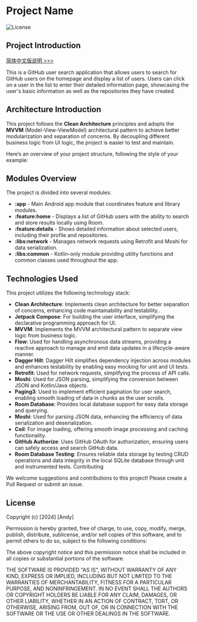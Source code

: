 # Project Name

![License](https://img.shields.io/badge/license-Apache%202.0-brightgreen)

## Project Introduction

[简体中文版说明 >>>](https://github.com/andyhaha/GitHubApp/blob/main/README_cn.md)

This is a GitHub user search application that allows users to search for GitHub users on the homepage and display a list of users. Users can click on a user in the list to enter their detailed information page, showcasing the user's basic information as well as the repositories they have created.

## Architecture Introduction

This project follows the **Clean Architecture** principles and adopts the **MVVM** (Model-View-ViewModel) architectural pattern to achieve better modularization and separation of concerns. By decoupling different business logic from UI logic, the project is easier to test and maintain.

Here’s an overview of your project structure, following the style of your example:

## Modules Overview

The project is divided into several modules:

- **:app** - Main Android app module that coordinates feature and library modules.
- **:feature:home** - Displays a list of GitHub users with the ability to search and store results locally using Room.
- **:feature:details** - Shows detailed information about selected users, including their profile and repositories.
- **:libs:network** - Manages network requests using Retrofit and Moshi for data serialization.
- **:libs:common** - Kotlin-only module providing utility functions and common classes used throughout the app.

## Technologies Used

This project utilizes the following technology stack:

- **Clean Architecture**: Implements clean architecture for better separation of concerns, enhancing code maintainability and testability..
- **Jetpack Compose**: For building the user interface, simplifying the declarative programming approach for UI.
- **MVVM**: Implements the MVVM architectural pattern to separate view logic from business logic.
- **Flow**: Used for handling asynchronous data streams, providing a reactive approach to manage and emit data updates in a lifecycle-aware manner.
- **Dagger Hilt**: Dagger Hilt simplifies dependency injection across modules and enhances testability by enabling easy mocking for unit and UI tests.
- **Retrofit**: Used for network requests, simplifying the process of API calls.
- **Moshi**: Used for JSON parsing, simplifying the conversion between JSON and Kotlin/Java objects.
- **Paging3**: Used to implement efficient pagination for user search, enabling smooth loading of data in chunks as the user scrolls.
- **Room Database**: Provides local database support for easy data storage and querying.
- **Moshi**: Used for parsing JSON data, enhancing the efficiency of data serialization and deserialization.
- **Coil**: For image loading, offering smooth image processing and caching functionality.
- **GitHub Authorize**: Uses GitHub OAuth for authorization, ensuring users can safely access and search GitHub data.
- **Room Database Testing**: Ensures reliable data storage by testing CRUD operations and data integrity in the local SQLite database through unit and instrumented tests.
Contributing

We welcome suggestions and contributions to this project! Please create a Pull Request or submit an issue.

## License

Copyright (c) [2024] [Andy]

Permission is hereby granted, free of charge, to use, copy, modify, merge, publish, distribute, sublicense, and/or sell copies of this software, and to permit others to do so, subject to the following conditions:

The above copyright notice and this permission notice shall be included in all copies or substantial portions of the software.

THE SOFTWARE IS PROVIDED "AS IS", WITHOUT WARRANTY OF ANY KIND, EXPRESS OR IMPLIED, INCLUDING BUT NOT LIMITED TO THE WARRANTIES OF MERCHANTABILITY, FITNESS FOR A PARTICULAR PURPOSE, AND NONINFRINGEMENT. IN NO EVENT SHALL THE AUTHORS OR COPYRIGHT HOLDERS BE LIABLE FOR ANY CLAIM, DAMAGES, OR OTHER LIABILITY, WHETHER IN AN ACTION OF CONTRACT, TORT, OR OTHERWISE, ARISING FROM, OUT OF, OR IN CONNECTION WITH THE SOFTWARE OR THE USE OR OTHER DEALINGS IN THE SOFTWARE.
